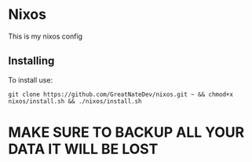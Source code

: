 # Nixos
This is my nixos config 
## Installing
To install use: 
```
git clone https://github.com/GreatNateDev/nixos.git ~ && chmod+x nixos/install.sh && ./nixos/install.sh 
```
# MAKE SURE TO BACKUP ALL YOUR DATA IT WILL BE LOST